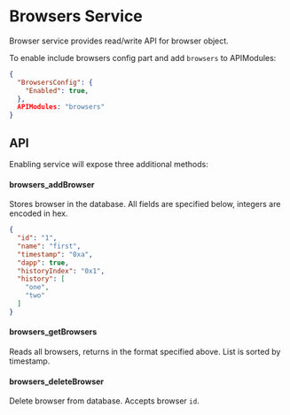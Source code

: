 Browsers Service
================

Browser service provides read/write API for browser object.

To enable include browsers config part and add `browsers` to APIModules:


```json
{
  "BrowsersConfig": {
    "Enabled": true,
  },
  APIModules: "browsers"
}
```

API
---

Enabling service will expose three additional methods:

#### browsers_addBrowser

Stores browser in the database.
All fields are specified below, integers are encoded in hex.

```json
{
  "id": "1",
  "name": "first",
  "timestamp": "0xa",
  "dapp": true,
  "historyIndex": "0x1",
  "history": [
    "one",
    "two"
  ]
}
```

#### browsers_getBrowsers

Reads all browsers, returns in the format specified above. List is sorted by timestamp.

#### browsers_deleteBrowser

Delete browser from database. Accepts browser `id`.